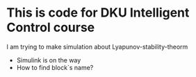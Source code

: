 # This is code for DKU Intelligent Control course

I am trying to make simulation about Lyapunov-stability-theorm

* Simulink is on the way
* How to find block`s name?